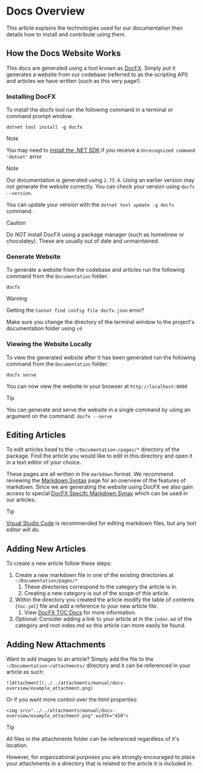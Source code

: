 # Docs Overview

This article explains the technologies used for our documentation then details how to install and contribute using them.

## How the Docs Website Works

This docs are generated using a tool known as [DocFX](https://github.com/dotnet/docfx). Simply put it generates a website from our codebase (referred to as the scripting API) and articles we have written (such as this very page!).

### Installing DocFX

To install the docfx tool run the following command in a terminal or command prompt window.

```
dotnet tool install -g docfx
```

> [!NOTE]
>
> You may need to [install the .NET SDK](https://dotnet.microsoft.com/en-us/download) if you receive a `Unrecognized command 'dotnet'`  error

> [!NOTE]
>
> Our documentation is generated using `2.75.0`. Using an earlier version may not generate the website correctly. You can check your version using `docfx --version`.
>
> You can update your version with the `dotnet tool update -g docfx` command.

> [!CAUTION]
>
> Do *NOT* install DocFX using a package manager (such as homebrew or chocolatey). These are usually out of date and unmaintained.

### Generate Website

To generate a website from the codebase and articles run the following command from the `Documentation` folder:

```
docfx
```

> [!WARNING]
>
> Getting the `Cannot find config file docfx.json` error? 
> 
> Make sure you change the directory of the terminal window to the project's documentation folder using `cd` 

### Viewing the Website Locally

To view the generated website after it has been generated run the following command from the `Documentation` folder:

```
docfx serve
```

You can now view the website in your browser at `http://localhost:8080`

> [!TIP]
>
> You can generate and serve the website in a single command by using an argument on the command: `docfx --serve`

## Editing Articles

To edit articles head to the `~/Documentation~/pages/*` directory of the package. Find the article you would like to edit in this directory and open it in a text editor of your choice.

These pages are all written in the `markdown` format. We recommend reviewing the [Markdown Syntax](https://www.markdownguide.org/basic-syntax/) page for an overview of the features of markdown. Since we are generating the website using DocFX we also gain access to special [DocFX Specifc Markdown Synax](https://dotnet.github.io/docfx/docs/markdown.html) which can be used in our articles.

> [!TIP]
>
> [Visual Studio Code](https://code.visualstudio.com/Download) is recommended for editing markdown files, but any text editor will do.

## Adding New Articles

To create a new article follow these steps:

1. Create a new markdown file in one of the existing directories at `~/Documentation/pages/*`
	1. These directories correspond to the category the article is in. 
	2. Creating a new category is out of the scope of this article.
2. Within the directory you created the article modify the table of contents (`toc.yml`) file and add a reference to your new article file.
	1. View [DocFX TOC Docs](http://hellosnow.github.io/docfx/tutorial/intro_toc.html) for more information.
3. Optional: Consider adding a link to your article at in the `index.md` of the category and root index.md so this article can more easily be found.

## Adding New Attachments

Want to add images to an article? Simply add the file to the `~/Documentation~/attachments/` directory and it can be referenced in your article as such:

```
![Attachment](../../attachments/manual/docs-overview/example_attachment.png)
```

Or if you want more control over the html properties:

```
<img src="../../attachments/manual/docs-overview/example_attachment.png" width="450">
```

> [!TIP]
>
> All files in the attachments folder can be referenced regardless of it's location.
>
> However, for organizational purposes you are strongly encouraged to place your attachments in a directory that is related to the article it is included in.